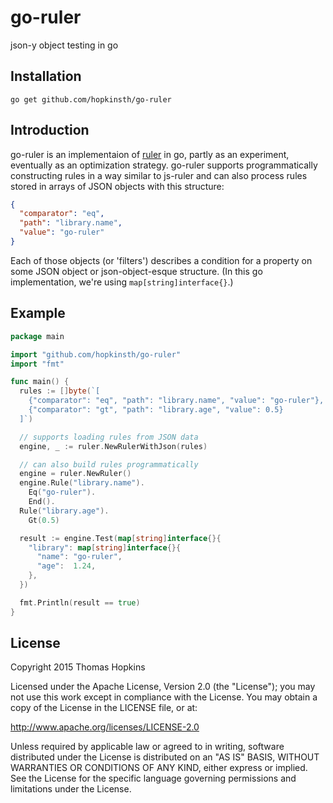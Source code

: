# go-ruler

json-y object testing in go

## Installation

```
go get github.com/hopkinsth/go-ruler
```

## Introduction

go-ruler is an implementaion of [ruler](https://github.com/RedVentures/ruler) in go, partly as an experiment, eventually as an optimization strategy. go-ruler supports programmatically constructing rules in a way similar to js-ruler and can also process rules stored in arrays of JSON objects with this structure:

```json
{
  "comparator": "eq",
  "path": "library.name",
  "value": "go-ruler"
}
```

Each of those objects (or 'filters') describes a condition for a property on some JSON object or json-object-esque structure. (In this go implementation, we're using `map[string]interface{}`.)

## Example

```go
package main

import "github.com/hopkinsth/go-ruler"
import "fmt"

func main() {
  rules := []byte(`[
    {"comparator": "eq", "path": "library.name", "value": "go-ruler"},
    {"comparator": "gt", "path": "library.age", "value": 0.5}
  ]`)

  // supports loading rules from JSON data
  engine, _ := ruler.NewRulerWithJson(rules)

  // can also build rules programmatically
  engine = ruler.NewRuler()
  engine.Rule("library.name").
    Eq("go-ruler").
    End().
  Rule("library.age").
    Gt(0.5)

  result := engine.Test(map[string]interface{}{
    "library": map[string]interface{}{
      "name": "go-ruler",
      "age":  1.24,
    },
  })

  fmt.Println(result == true)
}
```

## License
Copyright 2015 Thomas Hopkins

Licensed under the Apache License, Version 2.0 (the "License"); you may not use this work except in compliance with the License. You may obtain a copy of the License in the LICENSE file, or at:

http://www.apache.org/licenses/LICENSE-2.0

Unless required by applicable law or agreed to in writing, software distributed under the License is distributed on an "AS IS" BASIS, WITHOUT WARRANTIES OR CONDITIONS OF ANY KIND, either express or implied. See the License for the specific language governing permissions and limitations under the License.